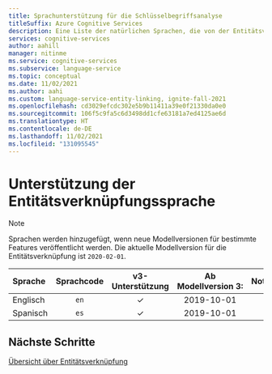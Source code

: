 ```yaml
---
title: Sprachunterstützung für die Schlüsselbegriffsanalyse
titleSuffix: Azure Cognitive Services
description: Eine Liste der natürlichen Sprachen, die von der Entitätsverknüpfungs-API unterstützt werden
services: cognitive-services
author: aahill
manager: nitinme
ms.service: cognitive-services
ms.subservice: language-service
ms.topic: conceptual
ms.date: 11/02/2021
ms.author: aahi
ms.custom: language-service-entity-linking, ignite-fall-2021
ms.openlocfilehash: cd3029efcdc302e5b9b11411a39e0f21330da0e0
ms.sourcegitcommit: 106f5c9fa5c6d3498dd1cfe63181a7ed4125ae6d
ms.translationtype: HT
ms.contentlocale: de-DE
ms.lasthandoff: 11/02/2021
ms.locfileid: "131095545"
---
```

# <a name="entity-linking-language-support"></a>Unterstützung der Entitätsverknüpfungssprache 

> [!NOTE]
> Sprachen werden hinzugefügt, wenn neue Modellversionen für bestimmte Features veröffentlicht werden. Die aktuelle Modellversion für die Entitätsverknüpfung ist `2020-02-01`.

| Sprache | Sprachcode |  v3-Unterstützung | Ab Modellversion 3: | Notizen |
|:---------|:-------------:|:----------:|:-----------------------------------------:|:-----:|
| Englisch  |     `en`      |     ✓      |                2019-10-01                 |       |
| Spanisch  |     `es`      |    ✓      |                2019-10-01                 |       |

## <a name="next-steps"></a>Nächste Schritte

[Übersicht über Entitätsverknüpfung](overview.md)
